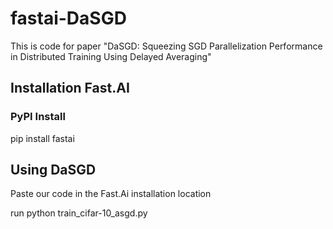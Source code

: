 # fastai-DaSGD

This is code for paper "DaSGD: Squeezing SGD Parallelization Performance in Distributed Training Using Delayed Averaging"

## Installation Fast.AI

### PyPI Install

pip install fastai

## Using DaSGD

Paste our code in the Fast.Ai installation location

run python train_cifar-10_asgd.py




